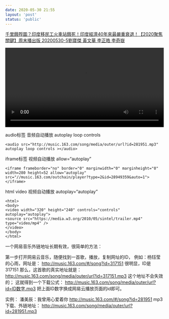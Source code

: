```yaml
---
date: 2020-05-30 21:55
layout: 'post'
status: 'public'
---
```


[千里餓殍圖？印度移民工火車站餓死！印度經濟40年來最嚴重衰退！【2020聚焦關鍵】周末播出版 20200530-5劉寶傑 黃文華 李正皓 李奇嶽](https://www.youtube.com/watch?v=0uuool6Ycrg)



<video width="100%" controls="controls" autoplay="autoplay"><source src="https://github.com/behalcyon/cited_video/raw/master/Copenhagen%20Vacation%20Travel%20Guide%20%7C%20Expedia.mp4"></video>

audio标签 音频自动播放 autoplay loop controls
```
<audio src="http://music.163.com/song/media/outer/url?id=281951.mp3" autoplay loop controls ></audio>
```

iframe标签 视频自动播放 allow=“autoplay”
```
<iframe frameborder="no" border="0" marginwidth="0" marginheight="0" width=280 height=52 allow="autoplay" src="//music.163.com/outchain/player?type=2&id=28949359&auto=1"></iframe>
```

html video 视频自动播放 autoplay=“autoplay”
```
<html>
<body>
<video width="320" height="240" controls="controls" autoplay="autoplay">
<source src="https://media.w3.org/2010/05/sintel/trailer.mp4" type="video/mp4" />  
</video>
</body>
</html>
```


一个网易音乐外链地址长期有效，很简单的方法：

第一步打开网易云音乐，随便找到一首歌，播放，复制网址的ID，
例如：杨钰莹的心雨，网址是：
http://music.163.com/#/song?id=317151
很明显，ID是317151
那么，这首歌的真实地址就是：
http://music.163.com/song/media/outer/url?id=317151.mp3
这个地址不会失效的；
这就得到一个下载公式：
http://music.163.com/song/media/outer/url?id=ID数字.mp3
把上面ID数字换成网易云播放页面的id即可。

实例：
潘美辰：我曾用心爱着你
http://music.163.com/#/song?id=281951
mp3下载、外链地址：
http://music.163.com/song/media/outer/url?id=281951.mp3